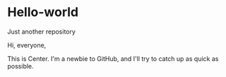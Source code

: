 # Hello-world
Just another repository

Hi, everyone,

This is Center. I'm a newbie to GitHub, and I'll try to catch up as quick as possible.
